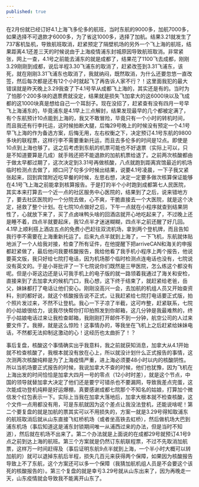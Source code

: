 ```yaml
---
published: true
---
```


在2月份就已经订好4.1上海飞多伦多的航班，当时东航的9000多，加航7000多，如果选择不可退款才6000多，为了省这1000多，选择了加航。结果3.21就发生了737客机坠机，导致航班取消，赶紧预定了隔壁机场的另外一个飞上海的航班，结果距离4.1还差三天的时候说由于上海疫情浦东封城原因导致航班取消。非常紧张，网上一查，4.1号之前能去浦东的就是成都了，结果花了1100飞去成都，刚刚3.29刚刚到成都，说后半程3.30飞浦东的取消了，赶紧改签到3.31飞浦东，该死，就在刚刚3.31飞浦东也取消了，我就纳闷，既然取消，为什么还要忽悠一直改签，然后每次都是还有12个小时就起飞了再告诉人家不行？！这里面我犯的最大错误就是昨天晚上3.29我查了下4.1号早从成都飞上海的，其实还是有的。当时为了怕那个200多块的退票费就没定，结果就是损失飞加拿大的这6000块以及飞成都的这1000块真是想给自己一个耳刮子。现在没招了，赶紧查有没有四月一号早飞上海浦东的，毕竟浦东是4.1早上三点解封，结果发现最早的几个都被定满了，有个东航预计10点能到上海的，我又不敢冒险，毕竟只有一个小时的转机时间，而且我还有行李托运，这时候拍断大腿，后悔29号晚上的时候没有预定一个4.1号早飞上海的作为备选方案，后悔无用，左右权衡之下，决定预订4.1号东航的9800多块的联程票，这样行李不需要重新托运，而且去多伦多的时间是12点。即使是10点到上海也够了。这之后考虑到东航的机票可能也不好退票（实际上可以，只是不知道要算是几成）就手贱还把不能退款的加航机票给退了。之前两次核酸都由于做太早都过期了，这次决定到3.31号再做核酸，八点就跑到距离宾馆最近的机场临时检测点去做了，顺口问了句多少时候出结果，说要4.1号凌晨，一下子我又紧张起来，回到宾馆附近吃早餐的时候，左思右想，决定一定要多做次核算保证能够在4.1号飞上海之前能拿到核算报告。于是打的半个小时跑到成都第七人民医院，其实本来打算去一个近一点的社区服务中心医院的，结果到了之后，说来错地方了，要去社区医院的一个分院去做，心不爽，干脆直接去一个大医院，就是这个决定，拯救了整个计划。在七院10点做好之后，下午一点就在小程序就查到结果阴性了，心就放下来了，买了点卤味鸭头啥的回酒店就开心地吃起来了，不过晚上还是睡不着，四点半就要起床，我12点半才迷迷糊糊，四点半之前还醒了好几回。4.1早上顺利搭上酒店五点的免费小巴赶往双流机场，拿到两个登机牌，而且告知我行李不需要在上海重新托运了。后来九点半就到上海了，一下飞机，东航就体贴地派了一个人给我对接，检查了所有证件，在他提醒下把arriveCAN和海关的申报都赶紧做了，最后他问我要核酸报告，我给他看了我手机小程序上两个报告，他说要英文版，我只好给七院打电话，因为机场那个临时检测点连电话也没有，七院说没有英文的。于是小哥批评了一下七院说你们既然是三甲医院，怎么练这个都没有呢。但是小哥这边还是认可我手机上的电子版的就一路领着我通过了海关和安检，直接来到了去加拿大的候机门口，我心想，这下终于结束了，就赶紧给老爸，岳父，妹妹都打了电话让他们安心。刚刚没高兴一会，去加航的机组人员又开始查资料，别的都好说，就这个核酸报告说不正式，让我赶紧给七院打电话要正式版，拍个照片发过来，不然不让登机。我心一下子凉了半截，这可咋整，赶紧联系，七院的小姑娘很给力，说我尽快帮你打印拍照发到你邮箱，这几分钟是我最难熬的，终于小姑娘电话过来让我检查邮箱，我刚刚打开邮件不到一分钟，航空公司的人过来要文件了。我擦，就是这么惊险！这事情办的，等我坐在飞机上之后赶紧给妹妹电话，不然都无法抑制这激动的心！这经历也太曲折了！？

事后复盘，核酸这个事情确实出乎我意料，我之前就获知消息，加拿大从4.1开始就不检查核酸了，我根本就没有放在心上，所以就没计划什么正式报告的事情，这次测两次核酸纯粹是为了上海疫情严重，进上海必须要48小时以内的核酸阴性。所以当机场要正式报告的时候，我说加拿大不查的时候，他们也犹豫，因为飞机在上海出发的时间恰恰是加拿大四月一号的零点（12小时时差），就是这个节点，中国的领导就替加拿大决定了他们还是要宁可错杀也不要漏网，导致我差点完蛋，这次能成功登机纯粹是好运爆棚，真要感谢成都七院那个不知名的姑娘，打算加个微信发个红包表示一下。实际上当我在加拿大落地后，加拿大根本就不检查核酸，这个文件一点用都没有用，可是东航就因为这个差点让我没法登机，还能说啥呢！第二个要复盘的就是加航的票其实可以不用损失的，方案一就是3.29号得知取浦东的航班取消后就从山东直接飞虹桥机场（或者坐高铁去虹桥），然后做机场大巴到浦东机场（事后知道这是浦东封锁期间唯一从浦西过来的办法，但是当时不知道），然后就在机场不出来了。第二个办法就是上面说的在成都29号就预订4.1号9点之前到达上海的航班。第三个方案就是仍然订东航联程票，不过不先取消加航票，这样万一时间赶得及（事后证明东航9点半就到上海，一个半小时大概可以转加航的）就可以退掉东航后半程，损失几百元来获得两个保障，如果因为核酸报告导致上不了东航，这个方案还可以多一个保障（我猜加航机组人员是不会要这个该死的核酸报告的）。第三个复盘的就是幸亏3.29号就从山东出来了，因为再晚走一天，山东疫情就会导致我不能离开山东了。

